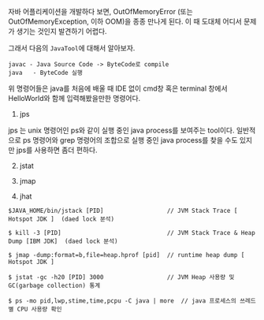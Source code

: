 자바 어플리케이션을 개발하다 보면, OutOfMemoryError (또는 OutOfMemoryException, 이하 OOM)을 종종 만나게 된다.
이 때 도대체 어디서 문제가 생기는 것인지 발견하기 어렵다.

그래서 다음의 `JavaTool`에 대해서 알아보자.
```
javac - Java Source Code -> ByteCode로 compile
java   - ByteCode 실행
```
위 명령어들은 java를 처음에 배울 때 IDE 없이 cmd창 혹은 terminal 창에서 HelloWorld와 함께 입력해봤을만한 명령어다.

1. jps
 >>
jps 는 unix 명령어인 ps와 같이 실행 중인 java process를 보여주는 tool이다.
일반적으로 ps 명령어와 grep 명령어의 조합으로 실행 중인 java process를 찾을 수도 있지만 jps를 사용하면 좀더 편하다.
>>


2. jstat

3. jmap

4. jhat

```
$JAVA_HOME/bin/jstack [PID]                  // JVM Stack Trace [ Hotspot JDK ]  (daed lock 분석)

$ kill -3 [PID]                              // JVM Stack Trace & Heap Dump [IBM JDK]  (daed lock 분석)

$ jmap -dump:format=b,file=heap.hprof [pid]  // runtime heap dump [ Hotspot JDK ]

$ jstat -gc -h20 [PID] 3000                  // JVM Heap 사용량 및 GC(garbage collection) 통계

$ ps -mo pid,lwp,stime,time,pcpu -C java | more  // java 프로세스의 쓰레드별 CPU 사용량 확인
```
